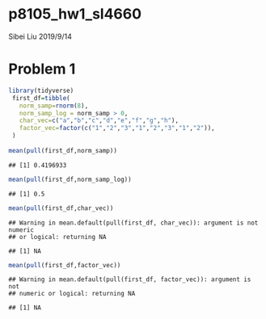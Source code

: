 p8105\_hw1\_sl4660
================
Sibei Liu
2019/9/14

# Problem 1

``` r
library(tidyverse)
 first_df=tibble(
   norm_samp=rnorm(8),
   norm_samp_log = norm_samp > 0,
   char_vec=c("a","b","c","d","e","f","g","h"),
   factor_vec=factor(c("1","2","3","1","2","3","1","2")),
 )
 
mean(pull(first_df,norm_samp))
```

    ## [1] 0.4196933

``` r
mean(pull(first_df,norm_samp_log))
```

    ## [1] 0.5

``` r
mean(pull(first_df,char_vec))
```

    ## Warning in mean.default(pull(first_df, char_vec)): argument is not numeric
    ## or logical: returning NA

    ## [1] NA

``` r
mean(pull(first_df,factor_vec))
```

    ## Warning in mean.default(pull(first_df, factor_vec)): argument is not
    ## numeric or logical: returning NA

    ## [1] NA

